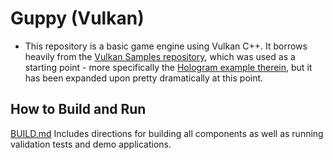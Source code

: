 # Guppy (Vulkan)
  - This repository is a basic game engine using Vulkan C++. It borrows heavily from
    the [Vulkan Samples repository](https://github.com/LunarG/VulkanSamples),
    which was used as a starting point - more specifically the
    [Hologram example therein](https://github.com/LunarG/VulkanSamples/tree/master/Sample-Programs/Hologram),
    but it has been expanded upon pretty dramatically at this point.
  <!-- - Run the following script to obtain a short description of all or a 
    specific sample:
    `$ API-Samples/get-short-descripts.sh`
  - Run the following script to obtain a more detailed description of all
    samples with a long description set:
    `$ API-Samples/get-descripts.sh` -->

<!-- ## CI Build Status
| Platform | Build Status |
|:--------:|:------------:|
| Linux/Android | [![Build Status](https://travis-ci.org/LunarG/VulkanSamples.svg?branch=master)](https://travis-ci.org/LunarG/VulkanSamples) |
| Windows | [![Build status](https://ci.appveyor.com/api/projects/status/c5l2y9nk7wve9xvu/branch/master?svg=true)](https://ci.appveyor.com/project/karl-lunarg/vulkansamples/branch/master) |

## Structure

Vulkan Samples
 - The Vulkan Samples repo is a set of source and data files in a specific
    directory hierarchy:
      - API-Samples - Samples that demonstrate the use of various aspects of the
        Vulkan API
      - Vulkan Tutorial - Steps you through the process of creating a simple Vulkan application, learning the basics along the way. This [Vulkan Tutorial link](https://vulkan.lunarg.com/doc/sdk/latest/windows/tutorial/html/index.html) allows you to view the Vulkan Tutorial on LunarXchange as well. 
      - Sample-Programs - Samples that are more functional and go deeper than simple API use.
      - Layer-Samples - Samples that are implemented as layers.  The Overlay layer sample is deprecated and does not build.
	  
## Sample progression
  - In general, the samples are not interrelated, but there is a progression
      among some of the samples that lead to drawing a cube.  Start with the
      instance sample, then enumerate-adv, device, initcommandbuffer, initswapchain, initdepthbuffer,
      inituniformbuffer, descriptor_pipeline_layouts, initrenderpass, initshaders,
      initframebuffers, vertexbuffer, allocdescriptorsets, initpipeline, and they
      culminate in the drawcube sample.  Each sample uses utility routines from
      the code from previous samples to get to the point to show something new.
      The drawtexturedcube sample takes all of the drawcube code and adds texturing.

## Contributing
  Refer to the README.contrib file for specific info regarding contributing to
  the Vulkan samples creation effort.

## Contact Information
* [Tony Barbour](mailto:tony@lunarg.com)
* [Mark Lobodzinski](mailto:mark@lunarg.com)

## Information for Developing or Contributing:

Please see the [CONTRIBUTING.md](CONTRIBUTING.md) file in this repository for more details. -->

## How to Build and Run

[BUILD.md](BUILD.md)
Includes directions for building all components as well as running validation tests and demo applications.

<!-- ## License
This work is released as open source under a Apache-style license.  See LICENSE.txt for full license.

See COPYRIGHT.txt for a full list of licenses used in this repository.

## Acknowledgements
While this project has been developed primarily by LunarG, Inc., there are many other
companies and individuals making this possible: Valve Corporation, funding
project development; Google providing significant contributions to the samples. -->
